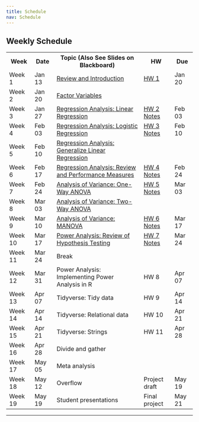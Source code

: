 ```yaml
---
title: Schedule
nav: Schedule
---
```


<head>
<style>
table {
  border-collapse: collapse;
  width: 100%;
}

th, td {
  white-space: nowrap;
  padding: 8px;
  text-align: left;
  border-bottom: 1px solid #DDD;
}

tr:hover {background-color: #D6EEEE;}
</style>
</head>
<body>

<h2>Weekly Schedule</h2>

<table>
  <tr>
    <th>Week</th>
    <th>Date</th>
    <th>Topic (Also See Slides on Blackboard)</th>
    <th>HW</th>
    <th>Due</th>
  </tr>
  <tr>
    <td>Week 1</td>
    <td>Jan 13</td>
    <td><a href="/BIOE806-Spring2022/Lecture/1-Review-and-Introduction.html">Review and Introduction</a></td>
    <td><a href="/BIOE806-Spring2022/HW/HW1.html">HW 1</a></td>
    <td>Jan 20</td>
  </tr>
    <tr>
    <td>Week 2</td>
    <td>Jan 20</td>
    <td><a href="/BIOE806-Spring2022/Lecture/2-Factor-Variables.html">Factor Variables</a></td>
    <td></td>
    <td></td>
  </tr>
    <tr>
    <td>Week 3</td>
    <td>Jan 27</td>
    <td><a href="/BIOE806-Spring2022/Lecture/3-Regression-Analysis-Linear-Regression.html">Regression Analysis: Linear Regression</a></td>
    <td><a href="/BIOE806-Spring2022/HW/HW2.html">HW 2</a> <a href="/BIOE806-Spring2022/HW/HW2-Notes.html">Notes</a></td>
    <td>Feb 03</td>
  </tr>
    <tr>
    <td>Week 4</td>
    <td>Feb 03</td>
    <td><a href="/BIOE806-Spring2022/Lecture/4-Regression-Analysis-Logistic-Regression.html">Regression Analysis: Logistic Regression</a></td>
    <td><a href="/BIOE806-Spring2022/HW/HW3.html">HW 3</a> <a href="/BIOE806-Spring2022/HW/HW3-Notes.html">Notes</a></td>
    <td>Feb 10</td>
  </tr>
    <tr>
    <td>Week 5</td>
    <td>Feb 10</td>
    <td><a href="/BIOE806-Spring2022/Lecture/5-Regression-Analysis-Generalize-Linear-Regression.html">Regression Analysis: Generalize Linear Regression</a></td>
    <td></td>
    <td></td>
  </tr>
    <tr>
    <td>Week 6</td>
    <td>Feb 17</td>
    <td><a href="/BIOE806-Spring2022/Lecture/6-Regression-Analysis-Review-and-Performance-Measures.html">Regression Analysis: Review and Performance Measures</a></td>
    <td><a href="/BIOE806-Spring2022/HW/HW4.html">HW 4</a> <a href="/BIOE806-Spring2022/HW/HW4-Notes.html">Notes</a></td>
    <td>Feb 24</td>
  </tr>
    <tr>
    <td>Week 7</td>
    <td>Feb 24</td>
    <td><a href="/BIOE806-Spring2022/Lecture/7-Analysis-of-Variance-One-Way-ANOVA.html">Analysis of Variance: One-Way ANOVA</a></td>
    <td><a href="/BIOE806-Spring2022/HW/HW5.html">HW 5</a> <a href="/BIOE806-Spring2022/HW/HW5-Notes.html">Notes</a></td>
    <td>Mar 03</td>
  </tr>
    <tr>
    <td>Week 8</td>
    <td>Mar 03</td>
    <td><a href="/BIOE806-Spring2022/Lecture/8-Analysis-of-Variance-Two-Way-ANOVA.html">Analysis of Variance: Two-Way ANOVA</a></td>
    <td></td>
    <td></td>
  </tr>
    <tr>
    <td>Week 9</td>
    <td>Mar 10</td>
    <td><a href="/BIOE806-Spring2022/Lecture/9-Analysis-of-Variance-MANOVA.html">Analysis of Variance: MANOVA</a></td>
    <td><a href="/BIOE806-Spring2022/HW/HW6.html">HW 6</a> <a href="/BIOE806-Spring2022/HW/HW6-Notes.html">Notes</a></td>
    <td>Mar 17</td>
  </tr>
    <tr>
    <td>Week 10</td>
    <td>Mar 17</td>
    <td><a href="/BIOE806-Spring2022/Lecture/10-Power-Analysis-Review-of-Hypothesis-Testing.html">Power Analysis: Review of Hypothesis Testing</a></td>
    <td><a href="/BIOE806-Spring2022/HW/HW7.html">HW 7</a> <a href="/BIOE806-Spring2022/HW/HW7-Notes.html">Notes</a></td>
    <td>Mar 24</td>
  </tr>
    <tr>
    <td>Week 11</td>
    <td>Mar 24</td>
    <td>Break</td>
    <td></td>
    <td></td>
  </tr>
    <tr>
    <td>Week 12</td>
    <td>Mar 31</td>
    <td>Power Analysis: Implementing Power Analysis in R</td>
    <td>HW 8</td>
    <td>Apr 07</td>
  </tr>
    <tr>
    <td>Week 13</td>
    <td>Apr 07</td>
    <td>Tidyverse: Tidy data</td>
    <td>HW 9</td>
    <td>Apr 14</td>
  </tr>
    <tr>
    <td>Week 14</td>
    <td>Apr 14</td>
    <td>Tidyverse: Relational data</td>
    <td>HW 10</td>
    <td>Apr 21</td>
  </tr>
    <tr>
    <td>Week 15</td>
    <td>Apr 21</td>
    <td>Tidyverse: Strings</td>
    <td>HW 11</td>
    <td>Apr 28</td>
  </tr>
    <tr>
    <td>Week 16</td>
    <td>Apr 28</td>
    <td>Divide and gather</td>
    <td></td>
    <td></td>
  </tr>
    <tr>
    <td>Week 17</td>
    <td>May 05</td>
    <td>Meta analysis</td>
    <td></td>
    <td></td>
  </tr>
    <tr>
    <td>Week 18</td>
    <td>May 12</td>
    <td>Overflow</td>
    <td>Project draft</td>
    <td>May 19</td>
  </tr>
    <tr>
    <td>Week 19</td>
    <td>May 19</td>
    <td>Student presentations</td>
    <td>Final project</td>
    <td>May 21</td>
  </tr>

</table>

</body>

-------------

